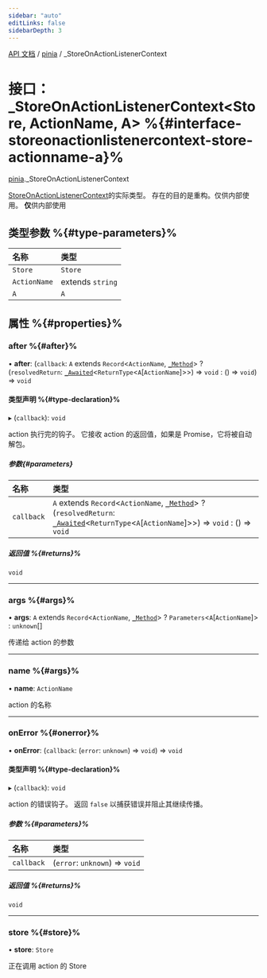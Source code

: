 ```yaml
---
sidebar: "auto"
editLinks: false
sidebarDepth: 3
---
```


[API 文档](../index.md) / [pinia](../modules/pinia.md) / \_StoreOnActionListenerContext

# 接口：\_StoreOnActionListenerContext<Store, ActionName, A\> %{#interface-storeonactionlistenercontext-store-actionname-a}%

[pinia](../modules/pinia.md)._StoreOnActionListenerContext

[StoreOnActionListenerContext](../modules/pinia.md#storeonactionlistenercontext)的实际类型。
存在的目的是重构。仅供内部使用。
**仅**供内部使用

## 类型参数 %{#type-parameters}%

| 名称 | 类型 |
| :------ | :------ |
| `Store` | `Store` |
| `ActionName` | extends `string` |
| `A` | `A` |

## 属性 %{#properties}%

### after %{#after}%

• **after**: (`callback`: `A` extends `Record`<`ActionName`, [`_Method`](../modules/pinia.md#_method)\> ? (`resolvedReturn`: [`_Awaited`](../modules/pinia.md#_awaited)<`ReturnType`<`A`[`ActionName`]\>\>) => `void` : () => `void`) => `void`

#### 类型声明 %{#type-declaration}%

▸ (`callback`): `void`

action 执行完的钩子。
它接收 action 的返回值，如果是 Promise，它将被自动解包。

##### 参数{#parameters}

| 名称 | 类型 |
| :------ | :------ |
| `callback` | `A` extends `Record`<`ActionName`, [`_Method`](../modules/pinia.md#_method)\> ? (`resolvedReturn`: [`_Awaited`](../modules/pinia.md#_awaited)<`ReturnType`<`A`[`ActionName`]\>\>) => `void` : () => `void` |

##### 返回值 %{#returns}%

`void`

___

### args %{#args}%

• **args**: `A` extends `Record`<`ActionName`, [`_Method`](../modules/pinia.md#_method)\> ? `Parameters`<`A`[`ActionName`]\> : `unknown`[]

传递给 action 的参数

___

### name %{#args}%

• **name**: `ActionName`

action 的名称

___

### onError %{#onerror}%

• **onError**: (`callback`: (`error`: `unknown`) => `void`) => `void`

#### 类型声明 %{#type-declaration}%

▸ (`callback`): `void`

action 的错误钩子。
返回 `false` 以捕获错误并阻止其继续传播。

##### 参数 %{#parameters}%

| 名称 | 类型 |
| :------ | :------ |
| `callback` | (`error`: `unknown`) => `void` |

##### 返回值 %{#returns}%

`void`

___

### store %{#store}%

• **store**: `Store`

正在调用 action 的 Store
